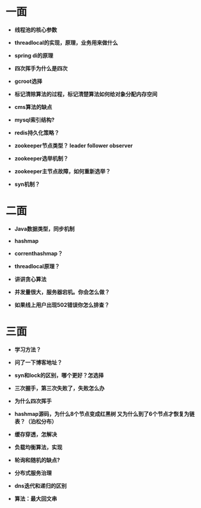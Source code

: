 # 一面

* **线程池的核心参数**  

* **threadlocal的实现，原理，业务用来做什么**  

* **spring di的原理**  

* **四次挥手为什么是四次**  

* **gcroot选择**  

* **标记清除算法的过程，标记清楚算法如何给对象分配内存空间**  

* **cms算法的缺点**  

* **mysql索引结构?**  

* **redis持久化策略？**  

* **zookeeper节点类型？ leader follower observer**  

* **zookeeper选举机制？**  

* **zookeeper主节点故障，如何重新选举？**  

* **syn机制？**  

# 二面

* **Java数据类型，同步机制**  

* **hashmap**  

* **correnthashmap？**  

* **threadlocal原理？**  

* **讲讲贪心算法**  

* **并发量很大，服务器宕机。你会怎么做？**  

* **如果线上用户出现502错误你怎么排查？**  

# 三面

* **学习方法？**

* **问了一下博客地址？**

* **syn和lock的区别，哪个更好？怎选择**  

* **三次握手，第三次失败了，失败怎么办**  

* **为什么四次挥手**  

* **hashmap源码，为什么8个节点变成红黑树 又为什么到了6个节点才恢复为链表？（泊松分布）**  

* **缓存穿透，怎解决**  

* **负载均衡算法，实现**  

* **轮询和随机的缺点?**  

* **分布式服务治理**  

* **dns迭代和递归的区别**  

* **算法：最大回文串**